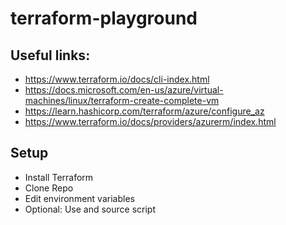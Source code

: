 # terraform-playground

## Useful links:

- https://www.terraform.io/docs/cli-index.html
- https://docs.microsoft.com/en-us/azure/virtual-machines/linux/terraform-create-complete-vm
- https://learn.hashicorp.com/terraform/azure/configure_az
- https://www.terraform.io/docs/providers/azurerm/index.html

## Setup

- Install Terraform
- Clone Repo
- Edit environment variables
- Optional: Use and source script